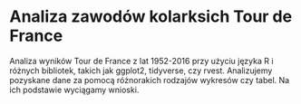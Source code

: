# Analiza zawodów kolarksich Tour de France

Analiza wyników Tour de France z lat 1952-2016 przy użyciu języka R i różnych bibliotek, takich jak ggplot2, tidyverse, czy rvest.
Analizujemy pozyskane dane za pomocą różnorakich rodzajów wykresów czy tabel. Na ich podstawie wyciągamy wnioski.
